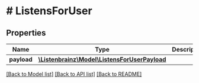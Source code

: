 # # ListensForUser

## Properties

Name | Type | Description | Notes
------------ | ------------- | ------------- | -------------
**payload** | [**\Listenbrainz\Model\ListensForUserPayload**](ListensForUserPayload.md) |  |

[[Back to Model list]](../../README.md#models) [[Back to API list]](../../README.md#endpoints) [[Back to README]](../../README.md)
